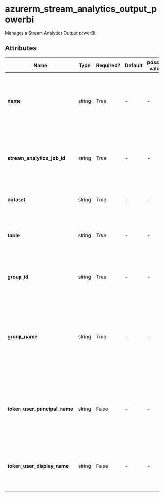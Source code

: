 # azurerm_stream_analytics_output_powerbi

Manages a Stream Analytics Output powerBI.

## Attributes

| Name | Type | Required? | Default  | possible values | Description |
| ---- | ---- | --------- | -------- | ----------- | ----------- |
| **name** | string | True | -  |  -  | The name of the Stream Output. Changing this forces a new resource to be created. | 
| **stream_analytics_job_id** | string | True | -  |  -  | The ID of the Stream Analytics Job. Changing this forces a new resource to be created. | 
| **dataset** | string | True | -  |  -  | The name of the Power BI dataset. | 
| **table** | string | True | -  |  -  | The name of the Power BI table under the specified dataset. | 
| **group_id** | string | True | -  |  -  | The ID of the Power BI group, this must be a valid UUID. | 
| **group_name** | string | True | -  |  -  | The name of the Power BI group. Use this property to help remember which specific Power BI group id was used. | 
| **token_user_principal_name** | string | False | -  |  -  | The user principal name (UPN) of the user that was used to obtain the refresh token. | 
| **token_user_display_name** | string | False | -  |  -  | The user display name of the user that was used to obtain the refresh token. | 

